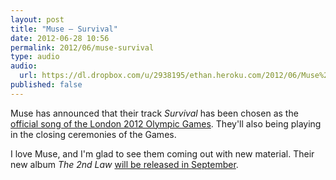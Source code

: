 ```yaml
---
layout: post
title: "Muse — Survival"
date: 2012-06-28 10:56
permalink: 2012/06/muse-survival
type: audio
audio: 
  url: https://dl.dropbox.com/u/2938195/ethan.heroku.com/2012/06/Muse%20-%20Survival.mp3
published: false
---
```

Muse has announced that their track _Survival_ has been chosen as the [official song of the London 2012 Olympic Games](http://www.bbc.co.uk/news/entertainment-arts-18607319). They'll also being playing in the closing ceremonies of the Games.

I love Muse, and I'm glad to see them coming out with new material. Their new album _The 2nd Law_ [will be released in September](http://www.bbc.co.uk/newsbeat/18344442).
